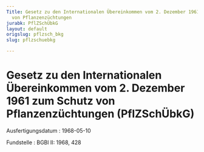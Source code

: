 ```yaml
---
Title: Gesetz zu den Internationalen Übereinkommen vom 2. Dezember 1961 zum Schutz
  von Pflanzenzüchtungen
jurabk: PflZSchÜbkG
layout: default
origslug: pflzsch_bkg
slug: pflzschuebkg

---
```


# Gesetz zu den Internationalen Übereinkommen vom 2. Dezember 1961 zum Schutz von Pflanzenzüchtungen (PflZSchÜbkG)

Ausfertigungsdatum
:   1968-05-10

Fundstelle
:   BGBl II: 1968, 428

